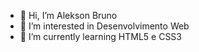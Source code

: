 - 👋 Hi, I’m  Alekson Bruno
- 👀 I’m interested in  Desenvolvimento Web
- 🌱 I’m currently learning  HTML5 e CSS3

<!---
alekbruno/alekbruno is a ✨ special ✨ repository because its `README.md` (this file) appears on your GitHub profile.
You can click the Preview link to take a look at your changes.
--->
